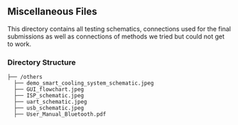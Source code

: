 ## Miscellaneous Files 

This directory contains all testing schematics, connections used for the final submissions as well as connections of methods we tried but could not get to work.

### Directory Structure
```plaintext
├── /others
  ├── demo_smart_cooling_system_schematic.jpeg
  ├── GUI_flowchart.jpeg
  ├── ISP_schematic.jpeg
  ├── uart_schematic.jpeg
  ├── usb_schematic.jpeg
  ├── User_Manual_Bluetooth.pdf
```
